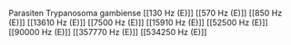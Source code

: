 Parasiten Trypanosoma gambiense
[[130 Hz (E)]]
[[570 Hz (E)]]
[[850 Hz (E)]]
[[13610 Hz (E)]]
[[7500 Hz (E)]]
[[15910 Hz (E)]]
[[52500 Hz (E)]]
[[90000 Hz (E)]]
[[357770 Hz (E)]]
[[534250 Hz (E)]]